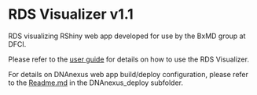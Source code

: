 # RDS Visualizer v1.1
RDS visualizing RShiny web app developed for use by the BxMD group at DFCI.

Please refer to the [user guide](./docs/RDS_Visualizer_user_guide.pdf) for details on how to use the RDS Visualizer. 

For details on DNAnexus web app build/deploy configuration, please refer to the [Readme.md](./DNAnexus_deploy/Readme.md) in the DNAnexus_deploy subfolder.


